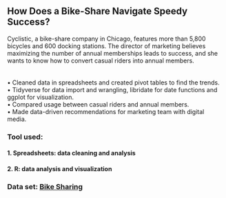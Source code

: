 ## How Does a Bike-Share Navigate Speedy Success? </br>

Cyclistic, a bike-share company in Chicago, features more than 5,800 bicycles and 600 docking stations.
The director of marketing believes maximizing the number of annual memberships leads to success, and she wants to know how to convert casual riders into annual members.
</br>
</br>
</br>
• Cleaned data in spreadsheets and created pivot tables to find the trends.</br>
• Tidyverse for data import and wrangling, libridate for date functions and ggplot for visualization.</br>
• Compared usage between casual riders and annual members.</br>
• Made data-driven recommendations for marketing team with digital media.</br>


### Tool used:
#### 1. Spreadsheets: data cleaning and analysis
#### 2. R: data analysis and visualization



### Data set: [Bike Sharing](https://divvy-tripdata.s3.amazonaws.com/index.html)



